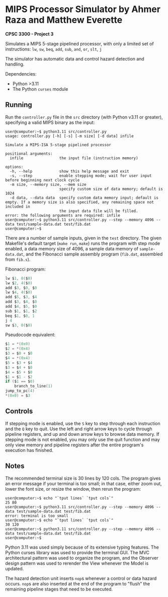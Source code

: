 # MIPS Processor Simulator by Ahmer Raza and Matthew Everette

**CPSC 3300 - Project 3**

Simulates a MIPS 5-stage pipelined processor, with only a limited set of instructions:
`lw`, `sw`, `beq`, `add`, `sub`, `and`, `or`, `slt`, `j`

The simulator has automatic data and control hazard detection and handling.

Dependencies:

- Python >3.11
- The Python `curses` module

## Running

Run the `controller.py` file in the `src` directory (with Python v3.11 or greater), specifying a valid MIPS binary as the input:

```console
user@computer:~$ python3.11 src/controller.py
usage: controller.py [-h] [-s] [-m size] [-d data] infile

Simulate a MIPS-ISA 5-stage pipelined processor

positional arguments:
  infile                the input file (instruction memory)

options:
  -h, --help            show this help message and exit
  -s, --step            enable stepping mode; wait for user input before beginning next clock cycle
  -m size, --memory size, --mem size
                        specify custom size of data memory; default is 1024
  -d data, --data data  specify custom data memory input; default is empty. If a memory size is also specified, any remaining space not included in
                        the input data file will be filled.
error: the following arguments are required: infile
user@computer:~$ python3.11 src/controller.py --step --memory 4096 --data test/sample-data.dat test/fib.dat
user@computer:~$
```

There are a number of sample inputs, given in the `test` directory. The given Makefile's default target (`make run`, `make`) runs the program with step mode enabled, a data memory size of 4096, a sample data memory of `sample-data.dat`, and the Fibonacci sample assembly program (`fib.dat`, assembled from `fib.s`).

Fibonacci program:

```c
lw $1, 0($0)
lw $2, 4($0)
add $3, $0, $0
lw $4, 4($0)
add $5, $3, $4
add $3, $4, $0
add $4, $5, $0
sub $1, $1, $2
beq $1, $0, 1
j 4
sw $3, 0($0)
```

Pseudocode equivalent:

```c
$1 = *(0x0)
$2 = *(0x4)
$3 = $0 + $0
$4 = *(0x4)
$5 = $3 + $4
$3 = $4 + $0
$4 = $5 + $0
$1 = $1 - $2
if ($1 == $0)
    branch_to_line(1)
jump_to_pc(4)
*(0x0) = $3
```

## Controls

If stepping mode is enabled, use the `S` key to step through each instruction and the `Q` key to quit. Use the left and right arrow keys to cycle through pipeline registers, and up and down arrow keys to browse data memory. If stepping mode is not enabled, you may only use the quit function and may only view memory and pipeline registers after the entire program's execution has finished.

## Notes

The recommended terminal size is 30 lines by 120 cols. The program gives an error message if your terminal is too small; in that case, either zoom out, lower the font size, or resize the window, then rerun the program:

```console
user@computer:~$ echo "`tput lines` `tput cols`"
25 80
user@computer:~$ python3.11 src/controller.py --step --memory 4096 --data test/sample-data.dat test/fib.dat
error: terminal is too small
user@computer:~$ echo "`tput lines` `tput cols`"
30 120
user@computer:~$ python3.11 src/controller.py --step --memory 4096 --data test/sample-data.dat test/fib.dat
user@computer:~$
```

Python 3.11 was used simply because of its extensive typing features. The Python curses library was used to provide the terminal GUI. The MVC architectural pattern was used to organize the program, and the Observer design pattern was used to rerender the View whenever the Model is updated.

The hazard detection unit inserts `nop`s whenever a control or data hazard occurs. `nop`s are also inserted at the end of the program to "flush" the remaining pipeline stages that need to be executed.

